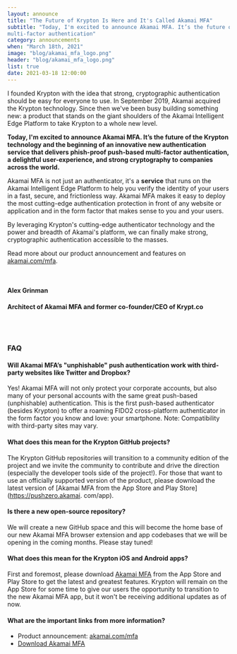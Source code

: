 ```yaml
---
layout: announce
title: "The Future of Krypton Is Here and It's Called Akamai MFA"
subtitle: "Today, I'm excited to announce Akamai MFA. It’s the future of the Krypton technology and the beginning of an innovative new authentication service that delivers phish-proof push-based
multi-factor authentication"
category: announcements
when: "March 18th, 2021"
image: "blog/akamai_mfa_logo.png"
header: "blog/akamai_mfa_logo.png"
list: true
date: 2021-03-18 12:00:00
---
```


I founded Krypton with the idea that strong, cryptographic authentication should be easy for everyone to use. 
In September 2019, Akamai acquired the Krypton technology. Since then we've been busy building something new: a product that stands on the giant shoulders of the Akamai Intelligent Edge Platform to take Krypton to a whole new level.

**Today, I'm excited to announce Akamai MFA. It’s the future of the Krypton technology and the beginning of an innovative new authentication service that delivers phish-proof push-based 
multi-factor authentication, a delightful user-experience, and strong cryptography to companies across the world.**

Akamai MFA is not just an authenticator, it's a **service** that runs on the Akamai Intelligent Edge Platform to help you verify the identity of your users in a fast, secure, and frictionless way. 
Akamai MFA makes it easy to deploy the most cutting-edge authentication protection in front of any website or application and in the form factor that makes sense to you and your users.

By leveraging Krypton's cutting-edge authenticator technology and the power and breadth of Akamai's platform, we can finally make strong, cryptographic authentication accessible to the masses.

Read more about our product announcement and features on [akamai.com/mfa](https://akamai.com/mfa).

<br>

#### **Alex Grinman**
#### **Architect of Akamai MFA and former co-founder/CEO of Krypt.co**

<br>
<br>

### FAQ
#### Will Akamai MFA’s "unphishable" push authentication work with third-party websites like Twitter and Dropbox?
Yes! Akamai MFA will not only protect your corporate accounts, but also many of your personal accounts with the same great push-based (unphishable) authentication. This is the first push-based authenticator (besides Krypton) to offer a roaming FIDO2 cross-platform authenticator in the form factor you know and love: your smartphone.
Note: Compatibility with third-party sites may vary.

#### What does this mean for the Krypton GitHub projects?
The Krypton GitHub repositories will transition to a community edition of the project and we invite the community to contribute and drive the direction (especially the developer tools side of the 
project!). For those that want to use an officially supported version of the product, please download the latest version of [Akamai MFA from the App Store and Play Store](https://pushzero.akamai.
com/app).

#### Is there a new open-source repository?
We will create a new GitHub space and this will become the home base of our new Akamai MFA browser extension and app codebases that we will be opening in the coming months. 
Please stay tuned!

#### What does this mean for the Krypton iOS and Android apps?
First and foremost, please download [Akamai MFA](https://pushzero.akamai.com/app) from the App Store and Play Store to get the latest and greatest features.
Krypton will remain on the App Store for some time to give our users the opportunity to transition to the new Akamai MFA app, but it won't be receiving additional updates as of now.

#### What are the important links from more information?
- Product announcement: [akamai.com/mfa](https://akamai.com/mfa)
- [Download Akamai MFA](https://pushzero.akamai.com/help)